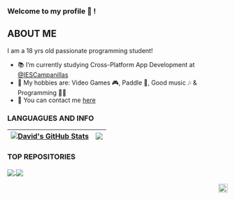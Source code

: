 ### Welcome to my profile 👋 !

## ABOUT ME

I am a 18 yrs old passionate programming student!
- 📚 I’m currently studying Cross-Platform App Development at [@IESCampanillas](https://github.com/iescampanillas)
- 👾 My hobbies are: Video Games 🎮, Paddle 🎾, Good music 🎶 & Programming 👨‍💻
- 💬 You can contact me [here](mailto:antunezdavid2003@gmail.com)

<!--
**DavidAntunezPerez/DavidAntunezPerez** is a ✨ _special_ ✨ repository because its `README.md` (this file) appears on your GitHub profile.

Here are some ideas to get you started:

- 🔭 I’m currently working on ...
- 🌱 I’m currently learning ...
- 👯 I’m looking to collaborate on ...
- 🤔 I’m looking for help with ...
- 💬 Ask me about ...
- 📫 How to reach me: ...
- 😄 Pronouns: ...
- ⚡ Fun fact: ...
-->
### LANGUAGUES AND INFO

| <a href="https://github.com/DavidAntunezPerez/"><img align="center" src="https://github-readme-stats.vercel.app/api?username=DavidAntunezPerez&show_icons=true&include_all_commits=true&theme=default&hide_border=true" alt="David's GitHub Stats" /></a> | <a href="https://github.com/DavidAntunezPerez"><img align="center" src="https://github-readme-stats.vercel.app/api/top-langs/?username=DavidAntunezPerez&layout=compact&theme=default&hide_border=true" /></a> |
| ------------- | ------------- |

### TOP REPOSITORIES

<a href="https://github.com/DavidAntunezPerez/programming_exercises">
  <img align="center" src="https://github-readme-stats.vercel.app/api/pin?username=DavidAntunezPerez&repo=programming_exercises&theme=default" /> </a> <a href="https://github.com/DavidAntunezPerez/psu-webpage">
  <img align="center" src="https://github-readme-stats.vercel.app/api/pin/?username=DavidAntunezPerez&repo=ml-bootstrap-kiringaming&theme=default" />
</a>
<br />
<br />

<a href="https://twitter.com/antu_49">
  <img align="right" alt="DavidAntunezPerez | Twitter" width="21px" src="https://raw.githubusercontent.com/anuraghazra/anuraghazra/master/assets/twitter.svg" />
</a>
